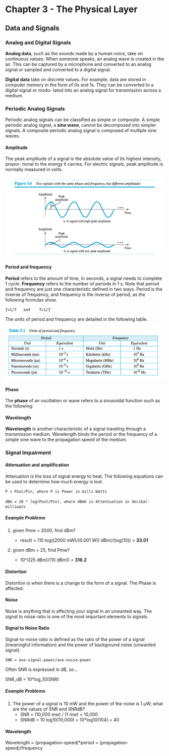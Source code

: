 # Chapter 3 - The Physical Layer

##  Data and Signals

### Analog and Digital Signals

**Analog data**, such as the sounds made by a human voice, take on continuous values. When someone speaks, an analog wave is created in the air. This can be captured by a microphone and converted to an analog signal or sampled and converted to a digital signal.

**Digital data** take on discrete values. For example, data are stored in computer memory in the form of 0s and 1s. They can be converted to a digital signal or modu- lated into an analog signal for transmission across a medium.

### Periodic Analog Signals

Periodic analog signals can be classified as simple or composite. A simple periodic analog signal, a **sine wave**, cannot be decomposed into simpler signals. A composite periodic analog signal is composed of multiple sine waves.

#### Amplitude

The peak amplitude of a signal is the absolute value of its highest intensity, propor- tional to the energy it carries. For electric signals, peak amplitude is normally measured in volts.

![Peak Amplitude](./img/ch3-amp.png)

#### Period and frequency

**Period** refers to the amount of time, in seconds, a signal needs to complete 1 cycle. **Frequency** refers to the number of periods in 1 s. Note that period and frequency are just one characteristic defined in two ways. Period is the inverse of frequency, and frequency is the inverse of period, as the following formulas show.

	ƒ=1/T   and    T=1/ƒ

The units of period and frequency are detailed in the following table.

![Peak Amplitude](./img/ch3-units-period-freq.png)

#### Phase

The **phase** of an oscillation or wave refers to a sinusoidal function such as the following:

#### Wavelength

**Wavelength** is another characteristic of a signal traveling through a transmission medium. Wavelength binds the period or the frequency of a simple sine wave to the propagation speed of the medium.

### Signal Impairment

#### Attenuation and amplification

Attenuation is the loss of signal energy to heat. The following equations can be used to determine how much energy is lost.

	P = Pout/Pin, where P is Power in milli-Watts

	dBm = 10 * log(Pout/Pin), where dBmh is Attentuation in decibal-milliwats

##### Example Problems

1. given Pmw = 2000, find dBm?
    * result = (10 log((2000 mW)/(0.001 W)) dBm)/(log(10)) = **33.01**

2. given dBm = 25, find Pmw?
    * 10^((25 dBm)/(10 dBm)) = **316.2**

#### Distortion

Distortion is when there is a change to the form of a signal. The Phase is affected.

#### Noise

Noise is anything that is affecting your signal in an unwanted way. The signal to noise ratio is one of the most important elements to signals.

#### Signal to Noise Ratio

Signal-to-noise ratio is defined as the ratio of the power of a signal (meaningful information) and the power of background noise (unwanted signal):

	SNR = ave-signal-power/ave-noise-power

Often SNR is expressed in dB, so...

  SNR_dB = 10*log_10(SNR)

##### Example Problems

1. The power of a signal is 10 mW and the power of the noise is 1 μW; what are the values of SNR and SNRdB?
    * SNR = (10,000 mw) / (1 mw) = 10,000
    * SNRdB = 10 log10(10,000) = 10*log10(104) = 40

#### Wavelength

  Wavelength = (propagation-speed)*period = (propagation-speed)/frequency


